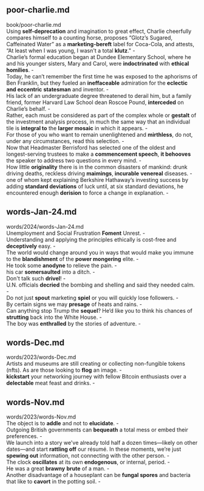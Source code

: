 ## poor-charlie.md ##  
book/poor-charlie.md  
Using **self-deprecation** and imagination to great effect, Charlie cheerfully compares himself to a counting horse, proposes “Glotz’s Sugared, Caffeinated Water” as a **marketing-bereft** label for Coca-Cola, and attests, “At least when I was young, I wasn't a total **klutz**." -  
Charlie’s formal education began at Dundee Elementary School, where he and his younger sisters, Mary and Carol, were **indoctrinated** with **ethical homilies**. -  
Today, he can’t remember the first time he was exposed to the aphorisms of Ben Franklin, but they fueled an **ineffaceable** admiration for the **eclectic and eccentric** **statesman** and inventor. -  
His lack of an undergraduate degree threatened to derail him, but a family friend, former Harvard Law School dean Roscoe Pound, **interceded** on Charlie’s behalf. -  
Rather, each must be considered as part of the complex whole or **gestalt** of the investment analysis process, in much the same way that an individual tile is **integral to** the **larger mosaic** in which it appears. -  
For those of you who want to remain unenlightened and **mirthless**, do not, under any circumstances, read this selection. -  
Now that Headmaster Berrisford has selected one of the oldest and longest-serving trustees to make a **commencement speech**, **it behooves** the speaker to address two questions in every mind. -  
How little **originality** there is in the common disasters of mankind: drunk driving deaths, reckless driving **maimings**, **incurable** **venereal** diseases. -  
one of whom kept explaining Berkshire Hathaway’s investing success by adding **standard deviations** of luck until, at six standard deviations, he encountered enough **derision** to force a change in explanation. -  

## words-Jan-24.md ##  
words/2024/words-Jan-24.md  
Unemployment and Social Frustration **Foment** Unrest. -  
Understanding and applying the principles ethically is cost-free and **deceptively** easy. -  
The world would change around you in ways that would make you immune to the **blandishment** of the **power mongering** elite. -  
He took some **anodyne** to relieve the pain. -  
his car **somersaulted** into a ditch. -  
Don't talk such **drivel**! -  
U.N. officials **decried** the bombing and shelling and said they needed calm. -  
Do not just **spout** marketing **spiel** or you will quickly lose followers. -  
By certain signs we may **presage** of heats and rains. -  
Can anything stop Trump the **sequel**? He’d like you to think his chances of **strutting** back into the White House. -  
The boy was **enthralled** by the stories of adventure. -  

## words-Dec.md ##  
words/2023/words-Dec.md  
Artists and museums are still creating or collecting non-fungible tokens (nfts). As are those looking to **flog** an image. -  
**kickstart** your networking journey with fellow Bitcoin enthusiasts over a **delectable** meat feast and drinks. -  

## words-Nov.md ##  
words/2023/words-Nov.md  
The object is to **addle** and not to **elucidate**. -  
Outgoing British governments can **bequeath** a total mess or embed their preferences. -  
We launch into a story we've already told half a dozen times—likely on other dates—and start **rattling off** our résumé. In these moments, we’re just **spewing out** information, not connecting with the other person. -  
The clock **oscillates** at its own **endogenous**, or internal, period. -  
He was a great **brawny** **brute** of a man. -  
Another disadvantage of a houseplant can be **fungal spores** and bacteria that like to **cavort** in the potting soil. -  
